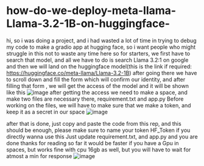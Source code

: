 # how-do-we-deploy-meta-llama-Llama-3.2-1B-on-huggingface-
hi, so i was doing  a project, and i had wasted a lot of time in trying to debug my code  to make a gradio app at hugging face, so i want people who might struggle in this not to waste any time here
so for starters, we first have to search that model, and all we have to do is search Llama 3.2:1 on google and then we will land on the huggingface model(this is the link if required: https://huggingface.co/meta-llama/Llama-3.2-1B)
after going there we have to scroll down and fill the form which will confirm our identity, and after filling that form , we will get the access of the model and it will be shown like this ![image](https://github.com/user-attachments/assets/387b33bb-c52b-4be5-b186-020c2d102f88)
after getting the access we need to make a space, and make two files are necessary there, requirement.txt and app.py
Before working on the files, we will have to make sure that we make a token, and keep it as a secret in our space
![image](https://github.com/user-attachments/assets/506ddf74-9e08-45a0-b2e6-4a26931413a8)


after that is done, just copy and paste the code from this rep, and this should be enough, please make sure to name your token HF_Token if you directly wanna use this
Just update requirement.txt, and app.py and you are done
thanks for reading so far
it would be faster if you have a Gpu in spaces, but works fine with cpu 16gb as well, but you will have to wait for atmost a min for response 
![image](https://github.com/user-attachments/assets/70047827-e51f-4619-81a3-588d3f2a3a6a)

